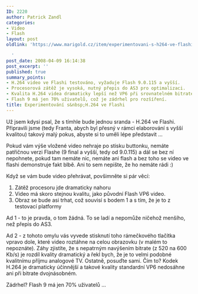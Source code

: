 ```yaml
---
ID: 2220
author: Patrick Zandl
categories:
- Video
- Flash
layout: post
oldlink: 'https://www.marigold.cz/item/experimentovani-s-h264-ve-flashi

  '
post_date: 2008-04-09 16:14:38
post_excerpt: ''
published: true
summary_points:
- H.264 video ve Flashi testováno, vyžaduje Flash 9.0.115 a vyšší.
- Procesorová zátěž je vysoká, nutný přepis do AS3 pro optimalizaci.
- Kvalita H.264 videa dramaticky lepší než VP6 při srovnatelném bitrate.
- Flash 9 má jen 70% uživatelů, což je zádrhel pro rozšíření.
title: Experimentování s&nbsp;H.264 ve Flashi
---
```


Už jsem kdysi psal, že s tímhle bude jednou sranda - H.264 ve Flashi. Připravili jsme (tedy Franta, abych byl přesný v rámci elaborování s vyšší kvalitou) takový malý pokus, abyste si to uměli lépe představit ... 

<script src="http://www.stream.cz/include/61285"></script>

Pokud vám výše vložené video nehraje po stisku buttonku, nemáte patřičnou verzi Flashe (9 final a vyšší, tedy od 9.0.115) a dál se bez ní nepohnete, pokud tam nemáte nic, nemáte ani flash a bez toho se video ve flashi demonstruje fakt blbě. Ani to sem nepište, že ho nemáte rádi :)

Když se vám bude video přehrávat, povšimněte si pár věcí: 

1) Zátěž procesoru jde dramaticky nahoru
2) Video má skoro stejnou kvalitu, jako původní Flash VP6 video. 
3) Obraz se bude asi trhat, což souvisí s bodem 1 a s tím, že je to z testovací platformy

Ad 1 - to je pravda, o tom žádná. To se ladí a nepomůže ničehož menšího, než přepis do AS3. 

Ad 2 - z tohoto omylu vás vyvede stisknutí toho rámečkového tlačítka vpravo dole, které video roztáhne na celou obrazovku (v malém to nepoznáte). Záhy zjistíte, že s nepatrným navýšením bitrate (z 520 na 600 Kb/s) je rozdíl kvality dramatický a řekl bych, že je to velmi podobné kvalitnímu příjmu analogové TV. Ostatně, posuďte sami. Čím to? Kodek H.264 je dramaticky účinnější a takové kvality standardní VP6 nedosáhne ani při bitrate dvojnásobném.

Zádrhel? Flash 9 má jen 70% uživatelů ...